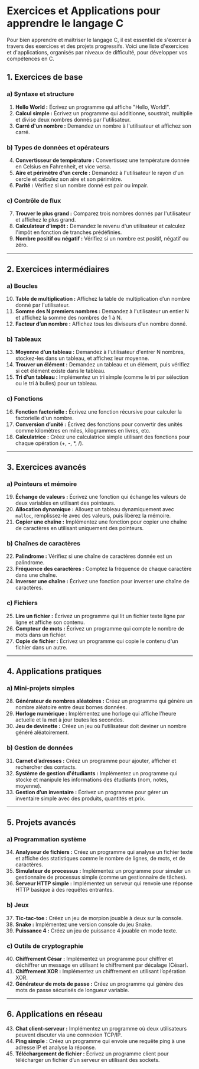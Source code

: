 # Exercices et Applications pour apprendre le langage C

Pour bien apprendre et maîtriser le langage C, il est essentiel de s'exercer à travers des exercices et des projets progressifs. Voici une liste d'exercices et d'applications, organisés par niveaux de difficulté, pour développer vos compétences en C.

## 1. Exercices de base

### a) Syntaxe et structure
1. **Hello World :** Écrivez un programme qui affiche "Hello, World!".
2. **Calcul simple :** Écrivez un programme qui additionne, soustrait, multiplie et divise deux nombres donnés par l'utilisateur.
3. **Carré d'un nombre :** Demandez un nombre à l'utilisateur et affichez son carré.

### b) Types de données et opérateurs
4. **Convertisseur de température :** Convertissez une température donnée en Celsius en Fahrenheit, et vice versa.
5. **Aire et périmètre d'un cercle :** Demandez à l'utilisateur le rayon d'un cercle et calculez son aire et son périmètre.
6. **Parité :** Vérifiez si un nombre donné est pair ou impair.

### c) Contrôle de flux
7. **Trouver le plus grand :** Comparez trois nombres donnés par l'utilisateur et affichez le plus grand.
8. **Calculateur d'impôt :** Demandez le revenu d'un utilisateur et calculez l'impôt en fonction de tranches prédéfinies.
9. **Nombre positif ou négatif :** Vérifiez si un nombre est positif, négatif ou zéro.

---

## 2. Exercices intermédiaires

### a) Boucles
10. **Table de multiplication :** Affichez la table de multiplication d’un nombre donné par l'utilisateur.
11. **Somme des N premiers nombres :** Demandez à l'utilisateur un entier N et affichez la somme des nombres de 1 à N.
12. **Facteur d’un nombre :** Affichez tous les diviseurs d'un nombre donné.

### b) Tableaux
13. **Moyenne d’un tableau :** Demandez à l'utilisateur d'entrer N nombres, stockez-les dans un tableau, et affichez leur moyenne.
14. **Trouver un élément :** Demandez un tableau et un élément, puis vérifiez si cet élément existe dans le tableau.
15. **Tri d’un tableau :** Implémentez un tri simple (comme le tri par sélection ou le tri à bulles) pour un tableau.

### c) Fonctions
16. **Fonction factorielle :** Écrivez une fonction récursive pour calculer la factorielle d'un nombre.
17. **Conversion d’unité :** Écrivez des fonctions pour convertir des unités comme kilomètres en miles, kilogrammes en livres, etc.
18. **Calculatrice :** Créez une calculatrice simple utilisant des fonctions pour chaque opération (+, -, *, /).

---

## 3. Exercices avancés

### a) Pointeurs et mémoire
19. **Échange de valeurs :** Écrivez une fonction qui échange les valeurs de deux variables en utilisant des pointeurs.
20. **Allocation dynamique :** Allouez un tableau dynamiquement avec `malloc`, remplissez-le avec des valeurs, puis libérez la mémoire.
21. **Copier une chaîne :** Implémentez une fonction pour copier une chaîne de caractères en utilisant uniquement des pointeurs.

### b) Chaînes de caractères
22. **Palindrome :** Vérifiez si une chaîne de caractères donnée est un palindrome.
23. **Fréquence des caractères :** Comptez la fréquence de chaque caractère dans une chaîne.
24. **Inverser une chaîne :** Écrivez une fonction pour inverser une chaîne de caractères.

### c) Fichiers
25. **Lire un fichier :** Écrivez un programme qui lit un fichier texte ligne par ligne et affiche son contenu.
26. **Compteur de mots :** Écrivez un programme qui compte le nombre de mots dans un fichier.
27. **Copie de fichier :** Écrivez un programme qui copie le contenu d'un fichier dans un autre.

---

## 4. Applications pratiques

### a) Mini-projets simples
28. **Générateur de nombres aléatoires :** Créez un programme qui génère un nombre aléatoire entre deux bornes données.
29. **Horloge numérique :** Implémentez une horloge qui affiche l'heure actuelle et la met à jour toutes les secondes.
30. **Jeu de devinette :** Créez un jeu où l'utilisateur doit deviner un nombre généré aléatoirement.

### b) Gestion de données
31. **Carnet d’adresses :** Créez un programme pour ajouter, afficher et rechercher des contacts.
32. **Système de gestion d'étudiants :** Implémentez un programme qui stocke et manipule les informations des étudiants (nom, notes, moyenne).
33. **Gestion d’un inventaire :** Écrivez un programme pour gérer un inventaire simple avec des produits, quantités et prix.

---

## 5. Projets avancés

### a) Programmation système
34. **Analyseur de fichiers :** Créez un programme qui analyse un fichier texte et affiche des statistiques comme le nombre de lignes, de mots, et de caractères.
35. **Simulateur de processus :** Implémentez un programme pour simuler un gestionnaire de processus simple (comme un gestionnaire de tâches).
36. **Serveur HTTP simple :** Implémentez un serveur qui renvoie une réponse HTTP basique à des requêtes entrantes.

### b) Jeux
37. **Tic-tac-toe :** Créez un jeu de morpion jouable à deux sur la console.
38. **Snake :** Implémentez une version console du jeu Snake.
39. **Puissance 4 :** Créez un jeu de puissance 4 jouable en mode texte.

### c) Outils de cryptographie
40. **Chiffrement César :** Implémentez un programme pour chiffrer et déchiffrer un message en utilisant le chiffrement par décalage (César).
41. **Chiffrement XOR :** Implémentez un chiffrement en utilisant l’opération XOR.
42. **Générateur de mots de passe :** Créez un programme qui génère des mots de passe sécurisés de longueur variable.

---

## 6. Applications en réseau

43. **Chat client-serveur :** Implémentez un programme où deux utilisateurs peuvent discuter via une connexion TCP/IP.
44. **Ping simple :** Créez un programme qui envoie une requête ping à une adresse IP et analyse la réponse.
45. **Téléchargement de fichier :** Écrivez un programme client pour télécharger un fichier d’un serveur en utilisant des sockets.

